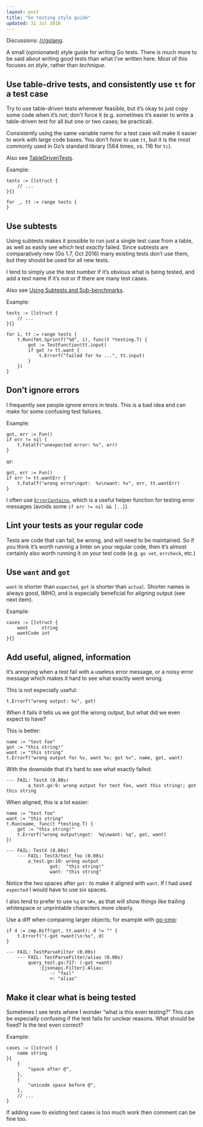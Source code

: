 ```yaml
---
layout: post
title: "Go testing style guide"
updated: 31 Jul 2018
---
```


<div class="hatnote">Discussions:
<a href="https://www.reddit.com/r/golang/comments/93jjrs/go_testing_style_guide/">/r/golang</a>.
</div>

A small (opinionated) style guide for writing Go tests. There is much more to be
said about writing good tests than what I’ve written here. Most of this focuses
on *style*, rather than *technique*.

Use table-drive tests, and consistently use `tt` for a test case
----------------------------------------------------------------

Try to use table-driven tests whenever feasible, but it’s okay to just copy some
code when it’s not; don’t force it (e.g. sometimes it’s easier to write a
table-driven test for all but one or two cases; be practical).

Consistently using the same variable name for a test case will make it easier to
work with large code bases. You don’t *have* to use `tt`, but it is the most
commonly used in Go’s standard library (564 times, vs. 116 for `tc`).

Also see [TableDrivenTests](https://github.com/golang/go/wiki/TableDrivenTests).

Example:

	tests := []struct {
		// ...
	}{}

	for _, tt := range tests {
	}

Use subtests
------------

Using subtests makes it possible to run just a single test case from a table, as
well as easily see which test *exactly* failed. Since subtests are comparatively
new (Go 1.7, Oct 2016) many existing tests don’t use them, but they should be
used for all new tests.

I tend to simply use the test number if it’s obvious what is being tested, and
add a test name if it’s not or if there are many test cases.

Also see [Using Subtests and Sub-benchmarks](https://blog.golang.org/subtests).

Example:

	tests := []struct {
		// ...
	}{}

	for i, tt := range tests {
		t.Run(fmt.Sprintf("%d", i), func(t *testing.T) {
			got := TestFunction(tt.input)
			if got != tt.want {
				t.Errorf("failed for %v ...", tt.input)
			}
		})
	}

Don’t ignore errors
-------------------

I frequently see people ignore errors in tests. This is a bad idea and can make
for some confusing test failures.


Example:

    got, err := Fun()
    if err != nil {
        t.Fatalf("unexpected error: %v", err)
    }

or:

    got, err := Fun()
    if err != tt.wantErr {
        t.Fatalf("wrong error\ngot:  %v\nwant: %v", err, tt.wantErr)
    }

I often use
[`ErrorContains`](https://github.com/Teamwork/test/blob/859eda3cd87ed7713df79c5bb2b2a90601ad0524/test.go#L13-L26),
which is a useful helper function for testing error messages (avoids some `if
err != nil && [..]`).

Lint your tests as your regular code
------------------------------------

Tests are code that can fail, be wrong, and will need to be maintained. So if
you think it’s worth running a linter on your regular code, then it’s almost
certainly also worth running it on your test code (e.g. `go vet`, `errcheck`,
etc.)

Use `want` and `got`
--------------------

`want` is shorter than `expected`, `got` is shorter than `actual`. Shorter names
is always good, IMHO, and is especially beneficial for aligning output (see next
item).

Example:

    cases := []struct {
        want     string
        wantCode int
    }{}

Add useful, aligned, information
--------------------------------

It’s annoying when a test fail with a useless error message, or a noisy error
message which makes it hard to see what exactly went wrong.

This is not especially useful:

    t.Errorf("wrong output: %v", got)

When it fails it tells us we got the wrong output, but what did we even expect
to have?

This is better:

    name := "test foo"
    got := "this string!"
    want := "this string"
    t.Errorf("wrong output for %v, want %v; got %v", name, got, want)

With the downside that it’s hard to see what exactly failed:

	--- FAIL: TestX (0.00s)
			a_test.go:9: wrong output for test foo, want this string!; got this string

When aligned, this is a lot easier:

    name := "test foo"
    want := "this string"
    t.Run(name, func(t *testing.T) {
        got := "this string!"
        t.Errorf("wrong output\ngot:  %q\nwant: %q", got, want)
    })

<!-- -->

	--- FAIL: TestX (0.00s)
		--- FAIL: TestX/test_foo (0.00s)
			a_test.go:10: wrong output
					got:  "this string!"
					want: "this string"

Notice the two spaces after `got:` to make it aligned with `want`. If I had used
`expected` I would have to use six spaces.

I also tend to prefer to use `%q` or `%#v`, as that will show things like
trailing whitespace or unprintable characters more clearly.

Use a diff when comparing larger objects; for example with
[go-cmp](https://github.com/google/go-cmp):

	if d := cmp.Diff(got, tt.want); d != "" {
		t.Errorf("(-got +want)\n:%s", d)
	}

<!-- -->

	--- FAIL: TestParseFilter (0.00s)
		--- FAIL: TestParseFilter/alias (0.00s)
			query_test.go:717: (-got +want)
				:{jsonapi.Filter}.Alias:
					-: "fail"
					+: "alias"

Make it clear what is being tested
----------------------------------

Sometimes I see tests where I wonder “what is this even testing?” This can be
especially confusing if the test fails for unclear reasons. What should be
fixed? Is the test even correct?

Example:

	cases := []struct {
		name string
	}{
		{
			"space after @",
		},
		{
			"unicode space before @",
		},
		// ...
	}

If adding `name` to existing test cases is too much work then comment can be
fine too.

